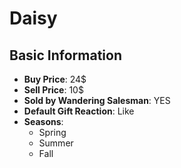# Daisy

## Basic Information

- **Buy Price**: 24$
- **Sell Price**: 10$
- **Sold by Wandering Salesman**: YES
- **Default Gift Reaction**: Like
- **Seasons**:
  - Spring
  - Summer
  - Fall